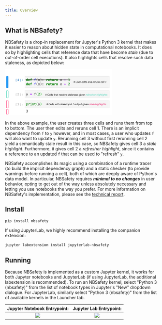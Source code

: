 ```yaml
---
title: Overview
---
```


What is NBSafety?
-----------------
NBSafety is a drop-in replacement for Jupyter's Python 3 kernel that makes it easier to reason about hidden state in computational notebooks. It does so by highlighting cells that reference data that have become *stale* (due to out-of-order cell executions). It also highlights cells that resolve such data staleness, as depicted below:

<img src="/nbsafety-example.svg" width="70%" />

In the above example, the user creates three cells and runs them from top to bottom. The user then edits and reruns cell 1. There is an implicit dependency from `f` to `y` however, and in most cases, a user who updates `f` will also want to update `y`. Rerunning cell 3 without first rerunning cell 2 yield a semantically stale result in this case, so NBSafety gives cell 3 a *stale highlight*. Furthermore, it gives cell 2 a *refresher highlight*, since it contains a reference to an updated `f` that can be used to "refresh" `y`.

NBSafety accomplishes its magic using a combination of a runtime tracer (to build the implicit dependency graph) and a static checker (to provide warnings before running a cell), both of which are deeply aware of Python's data model. In particular, NBSafety requires ***minimal to no changes*** in user behavior, opting to get out of the way unless absolutely necessary and letting you use notebooks the way you prefer. For more information on NBSafety's implementation, please see the [technical report](https://smacke.net/papers/nbsafety.pdf).

Install
-------
```bash
pip install nbsafety
```

If using JupyterLab, we highly recommend installing the companion extension:
```bash
jupyter labextension install jupyterlab-nbsafety
```

Running
-------

Because NBSafety is implemented as a custom Jupyter kernel, it works for both Jupyter notebooks and JupyterLab (if using JupyterLab, the additional labextension is recommended).  To run an NBSafety kernel, select "Python 3 (nbsafety)" from the list of notebook types in Jupyter's "New" dropdown dialogue.  For JupyterLab, similarly select "Python 3 (nbsafety)" from the list of available kernels in the Launcher tab.

Jupyter Notebook Entrypoint:     |  Jupyter Lab Entrypoint:
:-------------------------------:|:-------------------------:
![](https://raw.githubusercontent.com/nbsafety-project/nbsafety/master/img/nbsafety-notebook.png) | ![](https://raw.githubusercontent.com/nbsafety-project/nbsafety/master/img/nbsafety-lab.png)
